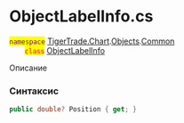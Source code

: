 
# ObjectLabelInfo.cs
<mark style="color:purple;">`namespace`</mark> [TigerTrade.Chart](../../../../TigerTrade.Chart.md).[Objects](../../../../TigerTrade.Chart/Objects.md).[Common](../../../../TigerTrade.Chart/Objects/Common.md)  
&nbsp;&nbsp;&nbsp;&nbsp;&nbsp;&nbsp;&nbsp;<mark style="color:red;">`class`</mark> [ObjectLabelInfo](../ObjectLabelInfo.cs.md)

Описание

### Синтаксис
```csharp
public double? Position { get; }
```
